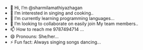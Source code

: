 - 👋 Hi, I’m @sharmilamathiyazhagan
- 👀 I’m interested in singing and cooking..
- 🌱 I’m currently learning programming languages...
- 💞️ I’m looking to collaborate on easily join My team members..
- 📫 How to reach me 9787494714 ...
- 😄 Pronouns: She/her...
- ⚡ Fun fact: Always singing songs dancing...

<!---
sharmilamathiyazhagan/sharmilamathiyazhagan is a ✨ special ✨ repository because its `README.md` (this file) appears on your GitHub profile.
You can click the Preview link to take a look at your changes.
--->
